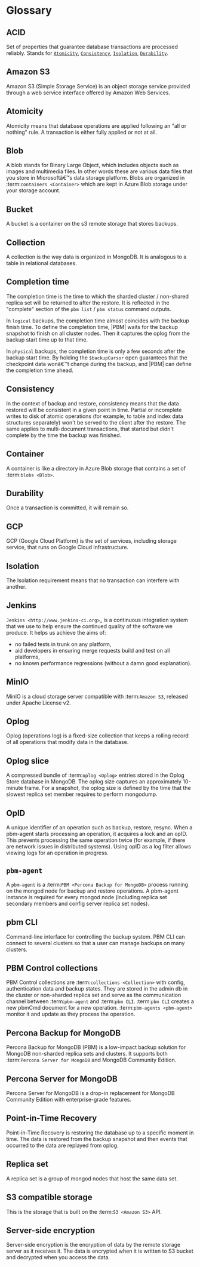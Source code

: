 # Glossary

## ACID
     
Set of properties that guarantee database transactions are processed reliably. Stands for [`Atomicity`](#atomicity), [`Consistency`](#consistency), [`Isolation`](#isolation), [`Durability`](#durability).

## Amazon S3

Amazon S3 (Simple Storage Service) is an object storage service provided through a web service interface offered by Amazon Web Services.

## Atomicity

Atomicity means that database operations are applied following an "all or nothing" rule. A transaction is either fully applied or not at all.

## Blob
    
A blob stands for Binary Large Object, which includes objects such as images and multimedia files. In other words these are various data files that you store in Microsoftâ€™s data storage platform. Blobs are organized in :term:`containers <Container>` which are kept in Azure Blob storage under your storage account.

## Bucket

A bucket is a container on the s3 remote storage that stores backups.

## Collection
     
A collection is the way data is organized in MongoDB. It is analogous to a table in relational databases.

## Completion time

The completion time is the time to which the sharded cluster / non-shared replica set will be returned to after the restore.  It is reflected in the "complete" section of the ``pbm list`` / ``pbm status`` command outputs.

In `logical` backups, the completion time almost coincides with the backup finish time. To define the completion time, |PBM| waits for the backup snapshot to finish on all cluster nodes. Then it captures the oplog from the backup start time up to that time. 

In `physical` backups, the completion time is only a few seconds after the backup start time. By holding the ``$backupCursor`` open guarantees that the checkpoint data wonâ€™t change during the backup, and |PBM| can define the completion time ahead.

## Consistency

In the context of backup and restore, consistency means that the data restored will be consistent in a given point in time. Partial or incomplete writes to disk of atomic operations (for example, to table and index data structures separately) won't be served to the client after the restore. The same applies to multi-document transactions, that started but didn't complete by the time the backup was finished.

## Container 
   
A container is like a directory in Azure Blob storage that contains a set of :term:`blobs <Blob>`.

## Durability
   
Once a transaction is committed, it will remain so.

## GCP
   
GCP (Google Cloud Platform) is the set of services, including storage service, that runs on Google Cloud infrastructure.

## Isolation

The Isolation requirement means that no transaction can interfere
     with another.

## Jenkins
     
`Jenkins <http://www.jenkins-ci.org>`_ is a continuous integration system that we use to help ensure the continued quality of the software we produce. It helps us achieve the aims of:

* no failed tests in trunk on any platform,
* aid developers in ensuring merge requests build and test on all platforms,
* no known performance regressions (without a damn good explanation).

## MinIO

MinIO is a cloud storage server compatible with :term:`Amazon S3`, released under Apache License v2.

## Oplog
  
Oplog (operations log) is a fixed-size collection that keeps a rolling record of all operations that modify data in the database. 

## Oplog slice

A compressed bundle of :term:`oplog <Oplog>` entries stored in the Oplog Store database in MongoDB. The oplog size captures an approximately 10-minute frame. For a snapshot, the oplog size is defined by the time that the slowest replica set member requires to perform mongodump.    

## OpID

A unique identifier of an operation such as backup, restore, resync. When a pbm-agent starts processing an operation, it acquires a lock and an opID. This prevents processing the same operation twice (for example, if there are network issues in distributed systems). Using opID as a log filter allows viewing logs for an operation in progress.

## `pbm-agent`

A `pbm-agent` is a :term:`PBM <Percona Backup for MongoDB>` process running on the mongod node for backup and restore operations. A pbm-agent instance is required for every mongod node (including replica set secondary members and config server replica set nodes).   

## pbm CLI
     
Command-line interface for controlling the backup system. PBM CLI can connect to several clusters so that a user can manage backups on many clusters.

## PBM Control collections
   
PBM Control collections are :term:`collections <Collection>` with config, authentication data and backup states. They are stored in the admin db  in the cluster or non-sharded replica set and serve as the communication channel between :term:`pbm-agent` and :term:`pbm CLI`. :term:`pbm CLI` creates a new pbmCmd document for a new operation. :term:`pbm-agents <pbm-agent>` monitor it and update as they process the operation.

## Percona Backup for MongoDB

Percona Backup for MongoDB (PBM) is a low-impact backup solution for MongoDB non-sharded replica sets and clusters. It supports both :term:`Percona Server for MongoDB` and MongoDB Community Edition. 

## Percona Server for MongoDB 

Percona Server for MongoDB is a drop-in replacement for MongoDB Community Edition with enterprise-grade features.

## Point-in-Time Recovery
     
Point-in-Time Recovery is restoring the database up to a specific moment in time. The data is restored from the backup snapshot and then events that occurred to the data are replayed from oplog. 

## Replica set
   
A replica set is a group of mongod nodes that host the same data set.

## S3 compatible storage 

This is the storage that is built on the :term:`S3 <Amazon S3>` API.
 
## Server-side encryption
   
Server-side encryption is the encryption of data by the remote storage server as it receives it. The data is encrypted when it is written to S3 bucket and decrypted when you access the data. 

